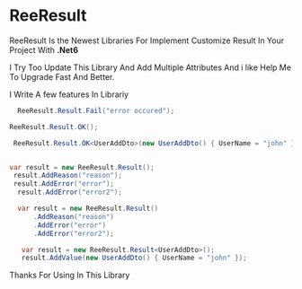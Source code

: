 # ReeResult
ReeResult Is the Newest Libraries For Implement Customize Result In Your Project With **.Net6**

I Try Too Update This Library And Add Multiple Attributes And i like Help Me To Upgrade Fast And Better.

I Write A few features In Librariy



 ```csharp
   ReeResult.Result.Fail("error occured");
```

```csharp
ReeResult.Result.OK();
```

```csharp
 ReeResult.Result.OK<UserAddDto>(new UserAddDto() { UserName = "john" });
```
```csharp

var result = new ReeResult.Result();
 result.AddReason("reason");
 result.AddError("error");
  result.AddError("error2");
```

```csharp
  var result = new ReeResult.Result()
      .AddReason("reason")
      .AddError("error")
      .AddError("error2");
```

```csharp
   var result = new ReeResult.Result<UserAddDto>();
   result.AddValue(new UserAddDto() { UserName = "john" });
```

Thanks For Using In This Library

